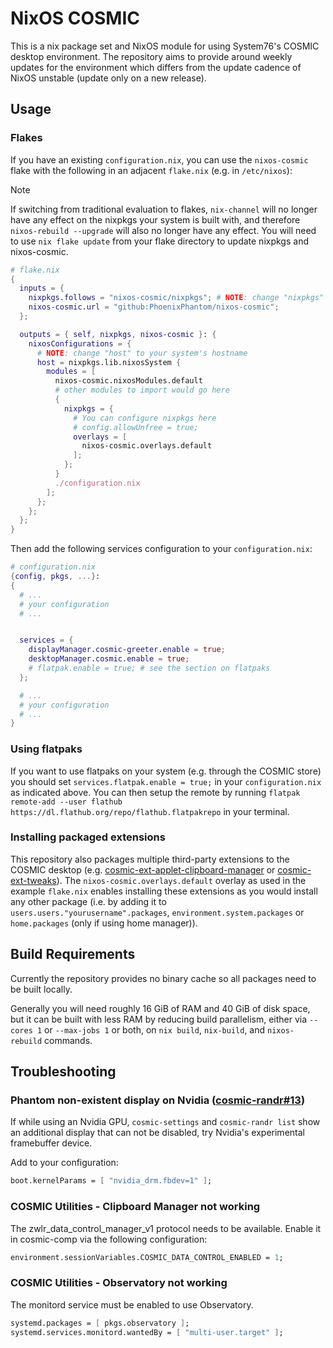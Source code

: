 # NixOS COSMIC
This is a nix package set and NixOS module for using System76's COSMIC desktop environment.
The repository aims to provide around weekly updates for the environment which differs from 
the update cadence of NixOS unstable (update only on a new release).

## Usage

### Flakes

If you have an existing `configuration.nix`, you can use the `nixos-cosmic` flake with the following in an adjacent `flake.nix` (e.g. in `/etc/nixos`):


> [!NOTE]
> If switching from traditional evaluation to flakes, `nix-channel` will no longer have any effect on the nixpkgs your system is built with, and therefore `nixos-rebuild --upgrade` will also no longer have any effect. You will need to use `nix flake update` from your flake directory to update nixpkgs and nixos-cosmic.


```nix
# flake.nix
{
  inputs = {
    nixpkgs.follows = "nixos-cosmic/nixpkgs"; # NOTE: change "nixpkgs" to "nixpkgs-stable" to use stable NixOS release
    nixos-cosmic.url = "github:PhoenixPhantom/nixos-cosmic";
  };

  outputs = { self, nixpkgs, nixos-cosmic }: {
    nixosConfigurations = {
      # NOTE: change "host" to your system's hostname
      host = nixpkgs.lib.nixosSystem {
        modules = [
          nixos-cosmic.nixosModules.default
          # other modules to import would go here
          {
            nixpkgs = {
              # You can configure nixpkgs here
              # config.allowUnfree = true;
              overlays = [
                nixos-cosmic.overlays.default
              ];
            };
          }
          ./configuration.nix
        ];
      };
    };
  };
}
```

Then add the following services configuration to your `configuration.nix`:
```nix
# configuration.nix
{config, pkgs, ...}:
{
  # ...
  # your configuration
  # ...


  services = {
    displayManager.cosmic-greeter.enable = true;
    desktopManager.cosmic.enable = true;
    # flatpak.enable = true; # see the section on flatpaks
  };

  # ...
  # your configuration
  # ...
}

```

### Using flatpaks
If you want to use flatpaks on your system (e.g. through the COSMIC store) you should set `services.flatpak.enable = true;` in your `configuration.nix` as indicated above. You can then setup the remote by running `flatpak remote-add --user flathub https://dl.flathub.org/repo/flathub.flatpakrepo` in your terminal.

### Installing packaged extensions
This repository also packages multiple third-party extensions to the COSMIC desktop (e.g. [cosmic-ext-applet-clipboard-manager](https://github.com/cosmic-utils/clipboard-manager) or [cosmic-ext-tweaks](https://github.com/cosmic-utils/tweaks)). The `nixos-cosmic.overlays.default` overlay as used in the example `flake.nix` enables installing these extensions as you would install any other package (i.e. by adding it to `users.users."yourusername".packages`, `environment.system.packages` or `home.packages` (only if using home manager)).


## Build Requirements
Currently the repository provides no binary cache so all packages need to be built locally.

Generally you will need roughly 16 GiB of RAM and 40 GiB of disk space, but it can be built with less RAM by reducing build parallelism, either via `--cores 1` or `--max-jobs 1` or both, on `nix build`, `nix-build`, and `nixos-rebuild` commands.


## Troubleshooting

### Phantom non-existent display on Nvidia ([cosmic-randr#13](https://github.com/pop-os/cosmic-randr/issues/13))

If while using an Nvidia GPU, `cosmic-settings` and `cosmic-randr list` show an additional display that can not be disabled, try Nvidia's experimental framebuffer device.

Add to your configuration:

```nix
boot.kernelParams = [ "nvidia_drm.fbdev=1" ];
```

### COSMIC Utilities - Clipboard Manager not working

The zwlr\_data\_control\_manager\_v1 protocol needs to be available. Enable it in cosmic-comp via the following configuration:

```nix
environment.sessionVariables.COSMIC_DATA_CONTROL_ENABLED = 1;
```

### COSMIC Utilities - Observatory not working

The monitord service must be enabled to use Observatory.

```nix
systemd.packages = [ pkgs.observatory ];
systemd.services.monitord.wantedBy = [ "multi-user.target" ];
```
